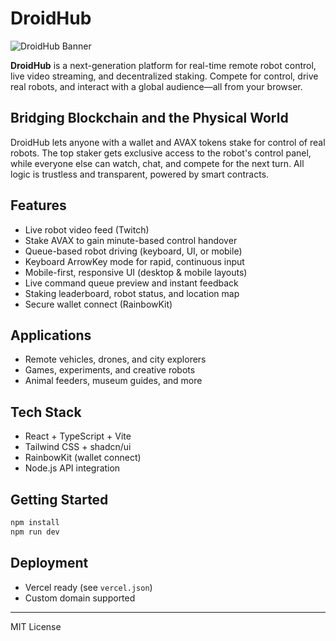 # DroidHub

![DroidHub Banner](https://hebbkx1anhila5yf.public.blob.vercel-storage.com/Our%20vision_pages-to-jpg-0004.jpg-P5vlBG70H5qmo7jk4UuLelSkjgbtBh.jpeg)

**DroidHub** is a next-generation platform for real-time remote robot control, live video streaming, and decentralized staking. Compete for control, drive real robots, and interact with a global audience—all from your browser.

## Bridging Blockchain and the Physical World
DroidHub lets anyone with a wallet and AVAX tokens stake for control of real robots. The top staker gets exclusive access to the robot's control panel, while everyone else can watch, chat, and compete for the next turn. All logic is trustless and transparent, powered by smart contracts.

## Features
- Live robot video feed (Twitch)
- Stake AVAX to gain minute-based control handover
- Queue-based robot driving (keyboard, UI, or mobile)
- Keyboard ArrowKey mode for rapid, continuous input
- Mobile-first, responsive UI (desktop & mobile layouts)
- Live command queue preview and instant feedback
- Staking leaderboard, robot status, and location map
- Secure wallet connect (RainbowKit)

## Applications
- Remote vehicles, drones, and city explorers
- Games, experiments, and creative robots
- Animal feeders, museum guides, and more

## Tech Stack
- React + TypeScript + Vite
- Tailwind CSS + shadcn/ui
- RainbowKit (wallet connect)
- Node.js API integration

## Getting Started
```sh
npm install
npm run dev
```

## Deployment
- Vercel ready (see `vercel.json`)
- Custom domain supported

---
MIT License
